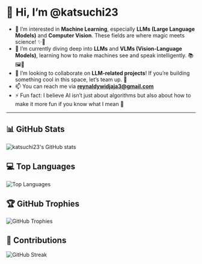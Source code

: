 # 👋 Hi, I’m @katsuchi23

- 👀 I’m interested in **Machine Learning**, especially **LLMs (Large Language Models)** and **Computer Vision**. These fields are where magic meets science! ✨🤖
- 🌱 I’m currently diving deep into **LLMs** and **VLMs (Vision-Language Models)**, learning how to make machines see and speak intelligently. 📚🖼️💬
- 💞️ I’m looking to collaborate on **LLM-related projects**! If you’re building something cool in this space, let’s team up. 🚀
- 📫 You can reach me via **reynaldywidjaja3@gmail.com**
- ⚡ Fun fact: I believe AI isn’t just about algorithms but also about how to make it more fun if you know what I mean 👀

---

## 📊 GitHub Stats

![katsuchi23's GitHub stats](https://github-readme-stats.vercel.app/api?username=katsuchi23&show_icons=true&theme=radical)

## 💻 Top Languages

![Top Languages](https://github-readme-stats.vercel.app/api/top-langs/?username=katsuchi23&layout=compact&theme=radical)

## 🏆 GitHub Trophies

![GitHub Trophies](https://github-profile-trophy.vercel.app/?username=katsuchi23&theme=radical&no-frame=true&no-bg=true)

## 🚀 Contributions

![GitHub Streak](https://github-readme-streak-stats.herokuapp.com/?user=katsuchi23&theme=radical)



<!---
katsuchi23/katsuchi23 is a ✨ special ✨ repository because its `README.md` (this file) appears on your GitHub profile.
You can click the Preview link to take a look at your changes.
--->

